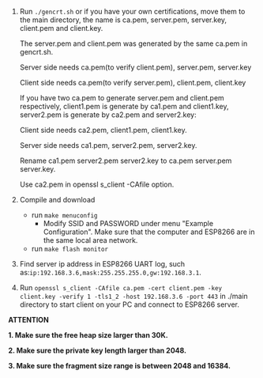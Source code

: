1. Run `./gencrt.sh` or if you have your own certifications, move them to the main directory, the name is ca.pem, server.pem, server.key, client.pem and client.key.

    The server.pem and client.pem was generated by the same ca.pem in gencrt.sh.

    Server side needs ca.pem(to verify client.pem), server.pem, server.key

    Client side needs ca.pem(to verify server.pem), client.pem, client.key

    If you have two ca.pem to generate server.pem and client.pem respectively, client1.pem is generate by ca1.pem and client1.key, server2.pem is generate by ca2.pem and server2.key:

    Client side needs ca2.pem, client1.pem, client1.key.

    Server side needs ca1.pem, server2.pem, server2.key.

    Rename ca1.pem server2.pem server2.key to ca.pem server.pem server.key.

    Use ca2.pem in openssl s_client -CAfile option.

2. Compile and download
    - run `make menuconfig`
        - Modify SSID and PASSWORD under menu "Example Configuration".
        Make sure that the computer and ESP8266 are in the same local area network.
    - run `make flash monitor`

3. Find server ip address in ESP8266 UART log, such as:`ip:192.168.3.6,mask:255.255.255.0,gw:192.168.3.1`.

4. Run `openssl s_client -CAfile ca.pem -cert client.pem -key client.key -verify 1 -tls1_2 -host 192.168.3.6 -port 443` in ./main directory to start client on your PC and connect to ESP8266 server.

**ATTENTION**

**1. Make sure the free heap size larger than 30K.**

**2. Make sure the private key length larger than 2048.**

**3. Make sure the fragment size range is between 2048 and 16384.**
